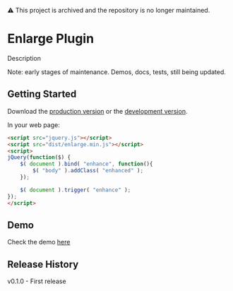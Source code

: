 :warning: This project is archived and the repository is no longer maintained.

# Enlarge Plugin

Description

Note: early stages of maintenance. Demos, docs, tests, still being updated.

## Getting Started
Download the [production version][min] or the [development version][max].

[min]: https://raw.github.com/filamentgroup/enlarge/master/dist/enlarge.min.js
[max]: https://raw.github.com/filamentgroup/enlarge/master/dist/enlarge.js

In your web page:

```html
<script src="jquery.js"></script>
<script src="dist/enlarge.min.js"></script>
<script>
jQuery(function($) {
	$( document ).bind( "enhance", function(){
		$( "body" ).addClass( "enhanced" );
	});

	$( document ).trigger( "enhance" );
});
</script>
```

## Demo
Check the demo [here](http://filamentgroup.github.io/enlarge/docs/)

## Release History
v0.1.0 - First release
